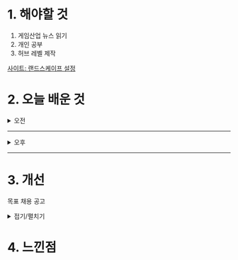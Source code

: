
# 1. 해야할 것

1. 게임산업 뉴스 읽기 
2. 개인 공부  
3. 허브 레벨 제작

[사이트: 랜드스케이프 설정](https://ljhyunstory.tistory.com/182)


# 2. 오늘 배운 것

<details>
<summary>오전</summary>

## 오늘의 뉴스
### [기사: 대학게임잼 UNIDEV](https://www.inven.co.kr/webzine/news/?news=302749)
![image](https://github.com/user-attachments/assets/d4952b6a-7ac2-47fe-ae7d-32ea63f08ef6)
```
대학생들이 게임을 개발하는 게임잼 UNIDEV
여기서 게임 만들어서 창업을 하거나 포트폴리오로 만들어 가는거겠지?
대학때부터 게임에 대해 공부했으면 더 많은 걸 알고 활용해볼 수 있지 않았을까?
무엇보다
게임을 만들고자하는 친구들이 더 많이 생길 것 같아서 좋아보인다.
```


</details>

****

<details>
<summary>오후</summary>

## 레벨 디자인 설계
### 레벨 구조 잡기
[유튜브: 허브 월드의 목적](https://www.youtube.com/watch?v=-KUJawKKDdU)

![image](https://github.com/user-attachments/assets/f88b1a67-9bae-4b6a-aa71-1f3e8bf7ac11)

![image](https://github.com/user-attachments/assets/3fd37996-a077-438c-b8fa-08a1ef6ac1ae)

![image](https://github.com/user-attachments/assets/be3bd64e-fe8c-43b0-8dd9-e049a572ba17)

</details>

****


# 3. 개선
목표 채용 공고

<details>
<summary>접기/펼치기</summary>

![image](https://github.com/user-attachments/assets/8ebd103b-2caf-4e9f-91ed-3d5cbf73937c)

[채용공고: 레벨디자이너](https://career.nexon.com/user/recruit/member/postDetail?joinCorp=NO&reNo=20250008&currentPage=0)


</details>



# 4. 느낀점



